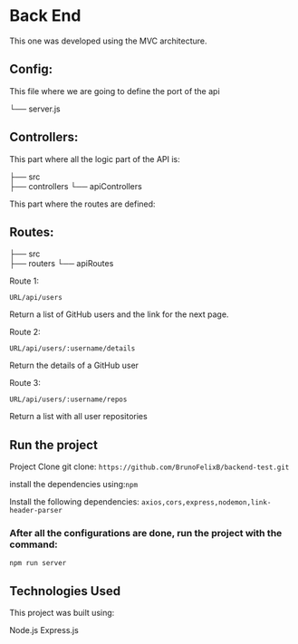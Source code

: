 # Back End

This one was developed using the MVC architecture.

## Config:


This file where we are going to define the port of the api

└── server.js

## Controllers:

This part where all the logic part of the API is:



├── src                   
├── controllers
└── apiControllers



This part where the routes are defined:

## Routes:



├── src                   
├── routers
└── apiRoutes


Route 1:

`URL/api/users`

Return a list of GitHub users and the link for the next page.

Route 2:

`URL/api/users/:username/details`

Return the details of a GitHub user

Route 3:

`URL/api/users/:username/repos`

Return a list with all user repositories

## Run the project

Project Clone git clone: `https://github.com/BrunoFelixB/backend-test.git`

install the dependencies using:`npm`

Install the following dependencies: `axios,cors,express,nodemon,link-header-parser`

### After all the configurations are done, run the project with the command:

`npm run server`

## Technologies Used

This project was built using:

Node.js 
Express.js
